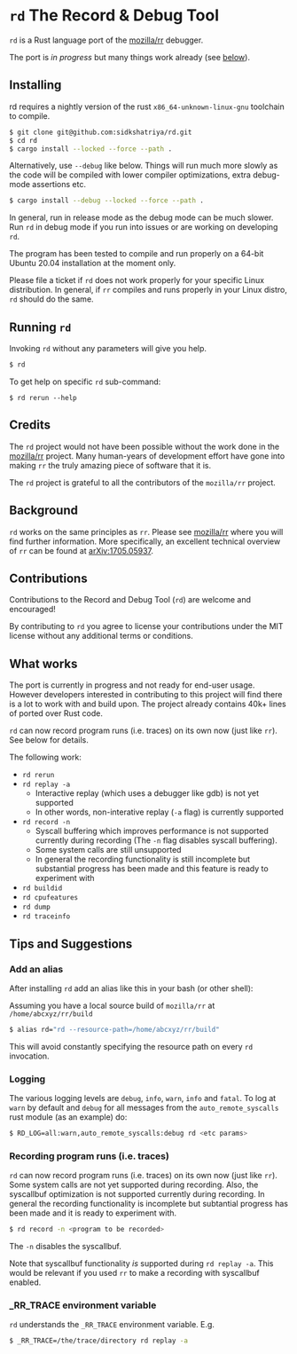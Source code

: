 # `rd` The Record & Debug Tool

`rd` is a Rust language port of the [mozilla/rr](https://github.com/mozilla/rr) debugger. 

The port is  _in progress_ but many things work already (see [below](https://github.com/sidkshatriya/rd#what-works)).

## Installing

rd requires a nightly version of the rust `x86_64-unknown-linux-gnu` toolchain to compile.

```bash
$ git clone git@github.com:sidkshatriya/rd.git
$ cd rd
$ cargo install --locked --force --path .
```

Alternatively, use `--debug` like below. Things will run much more slowly as the code will be compiled with lower compiler optimizations, extra debug-mode assertions etc. 

```bash
$ cargo install --debug --locked --force --path .
```

In general, run in release mode as the debug mode can be much slower. Run `rd` in debug mode if you run into issues or are working on developing `rd`.

The program has been tested to compile and run properly on a 64-bit Ubuntu 20.04 installation at the moment only. 

Please file a ticket if `rd` does not work properly for your specific Linux distribution. In general, if `rr` compiles and runs properly in your Linux distro, `rd` should do the same.

## Running `rd`

Invoking `rd` without any parameters will give you help.
```bash
$ rd
```

To get help on specific `rd` sub-command:
```
$ rd rerun --help
```

## Credits

The `rd` project would not have been possible without the work done in the [mozilla/rr](https://github.com/mozilla/rr) project. Many human-years of development effort have gone into making `rr` the truly amazing piece of software that it is. 

The `rd` project is grateful to all the contributors of the `mozilla/rr` project.

## Background 

`rd` works on the same principles as `rr`. Please see [mozilla/rr](https://github.com/mozilla/rr) where you will find further information. More specifically, an excellent technical overview of `rr` can be found at [arXiv:1705.05937](https://arxiv.org/abs/1705.05937). 

## Contributions

Contributions to the Record and Debug Tool (`rd`) are welcome and encouraged!

By contributing to `rd` you agree to license your contributions under the MIT license without any additional terms or conditions.

## What works

The port is currently in progress and not ready for end-user usage. However developers interested in contributing to this project will find there is a lot to work with and build upon. The project already contains 40k+ lines of ported over Rust code.

`rd` can now record program runs (i.e. traces) on its own now (just like `rr`). See below for details.

The following work:
* `rd rerun`
* `rd replay -a`
  * Interactive replay (which uses a debugger like gdb) is not yet supported
  * In other words, non-interative replay (`-a` flag) is currently supported
* `rd record -n`
  * Syscall buffering which improves performance is not supported currently during recording (The `-n` flag disables syscall buffering).
  * Some system calls are still unsupported
  * In general the recording functionality is still incomplete but substantial progress has been made and this feature is ready to experiment with
* `rd buildid`
* `rd cpufeatures`
* `rd dump`
* `rd traceinfo`

## Tips and Suggestions

### Add an alias
After installing `rd` add an alias like this in your bash (or other shell):

Assuming you have a local source build of `mozilla/rr` at `/home/abcxyz/rr/build` 

```bash
$ alias rd="rd --resource-path=/home/abcxyz/rr/build"
```

This will avoid constantly specifying the resource path on every `rd` invocation.

### Logging

The various logging levels are `debug`, `info`, `warn`, `info` and `fatal`. To log at `warn` by default and `debug` for all messages from the `auto_remote_syscalls` rust module (as an example) do:

```bash
$ RD_LOG=all:warn,auto_remote_syscalls:debug rd <etc params>
```

### Recording program runs (i.e. traces)

`rd` can now record program runs (i.e. traces) on its own now (just like `rr`). Some system calls are not yet supported during recording. Also, the syscallbuf optimization is not supported currently during recording. In general the recording functionality is incomplete but subtantial progress has been made and it is ready to experiment with.

```bash
$ rd record -n <program to be recorded>
```

The `-n` disables the syscallbuf. 

Note that syscallbuf functionality _is_ supported during `rd replay -a`. This would be relevant if you used `rr` to make a recording with syscallbuf enabled.

### _RR_TRACE environment variable

`rd` understands the `_RR_TRACE` environment variable. E.g.

```bash
$ _RR_TRACE=/the/trace/directory rd replay -a
```
